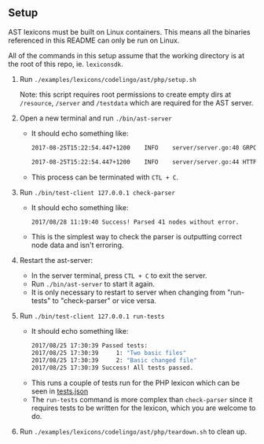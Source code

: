 ## Setup
AST lexicons must be built on Linux containers. This means all the binaries referenced in this README can only be run on Linux.

All of the commands in this setup assume that the working directory is at the root of this repo, ie. `lexiconsdk`.


1. Run `./examples/lexicons/codelingo/ast/php/setup.sh`

    Note: this script requires root permissions to create empty dirs at `/resource`, `/server` and `/testdata` which are required for the AST server.

2. Open a new terminal and run `./bin/ast-server`
    - It should echo something like:
        ```sh
        2017-08-25T15:22:54.447+1200	INFO	server/server.go:40	GRPC listening on 9999 ...

        2017-08-25T15:22:54.447+1200	INFO	server/server.go:44	HTTP listening on 8888 ...
        ```
    - This process can be terminated with `CTL + C`.
3. Run `./bin/test-client 127.0.0.1 check-parser`
    - It should echo something like:
        ```sh
        2017/08/28 11:19:40 Success! Parsed 41 nodes without error.
        ```
    - This is the simplest way to check the parser is outputting correct node data and isn't erroring.
4. Restart the ast-server:
    - In the server terminal, press `CTL + C` to exit the server.
    - Run `./bin/ast-server` to start it again.
    - It is only necessary to restart to server when changing from "run-tests" to "check-parser" or vice versa.
5. Run `./bin/test-client 127.0.0.1 run-tests`
    - It should echo something like:
      ```sh
      2017/08/25 17:30:39 Passed tests:
      2017/08/25 17:30:39     1: "Two basic files"
      2017/08/25 17:30:39     2: "Basic changed file"
      2017/08/25 17:30:39 Success! All tests passed.
      ```
    - This runs a couple of tests run for the PHP lexicon which can be seen in [tests.json](./testdata/tests.json)
    - The `run-tests` command is more complex than `check-parser` since it requires tests to be written for the lexicon, which you are welcome to do.
6. Run `./examples/lexicons/codelingo/ast/php/teardown.sh` to clean up.
